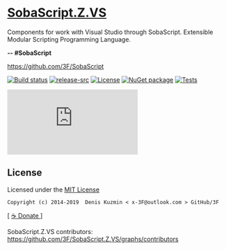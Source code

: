 # [SobaScript.Z.VS](https://github.com/3F/SobaScript.Z.VS)

Components for work with Visual Studio through SobaScript. Extensible Modular Scripting Programming Language.

**-- #SobaScript**

https://github.com/3F/SobaScript

[![Build status](https://ci.appveyor.com/api/projects/status/SobaScript.Z.VS/branch/master?svg=true)](https://ci.appveyor.com/project/3Fs/SobaScript.Z.VS/branch/master)
[![release-src](https://img.shields.io/github/release/3F/SobaScript.Z.VS.svg)](https://github.com/3F/SobaScript.Z.VS/releases/latest)
[![License](https://img.shields.io/badge/License-MIT-74A5C2.svg)](https://github.com/3F/SobaScript.Z.VS/blob/master/License.txt)
[![NuGet package](https://img.shields.io/nuget/v/SobaScript.Z.VS.svg)](https://www.nuget.org/packages/SobaScript.Z.VS/)
[![Tests](https://img.shields.io/appveyor/tests/3Fs/SobaScript.Z.VS/master.svg)](https://ci.appveyor.com/project/3Fs/SobaScript.Z.VS/build/tests)

[![Build history](https://buildstats.info/appveyor/chart/3Fs/SobaScript.Z.VS?buildCount=20&includeBuildsFromPullRequest=true&showStats=true)](https://ci.appveyor.com/project/3Fs/SobaScript.Z.VS/history)

## License

Licensed under the [MIT License](https://github.com/3F/SobaScript.Z.VS/blob/master/License.txt)

```
Copyright (c) 2014-2019  Denis Kuzmin < x-3F@outlook.com > GitHub/3F
```

[ [ ☕ Donate ](https://3F.github.com/Donation/) ]

SobaScript.Z.VS contributors: https://github.com/3F/SobaScript.Z.VS/graphs/contributors

